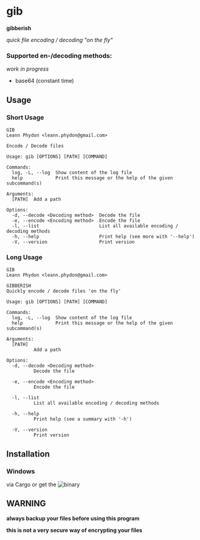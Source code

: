 # gib

**gibberish**

*quick file encoding / decoding "on the fly"*


### Supported en-/decoding methods:

*work in progress*

* base64 (constant time)


## Usage

### Short Usage

```
GIB
Leann Phydon <leann.phydon@gmail.com>

Encode / Decode files

Usage: gib [OPTIONS] [PATH] [COMMAND]

Commands:
  log, -L, --log  Show content of the log file
  help            Print this message or the help of the given subcommand(s)

Arguments:
  [PATH]  Add a path

Options:
  -d, --decode <Decoding method>  Decode the file
  -e, --encode <Encoding method>  Encode the file
  -l, --list                      List all available encoding / decoding methods
  -h, --help                      Print help (see more with '--help')
  -V, --version                   Print version
```


### Long Usage
```
GIB
Leann Phydon <leann.phydon@gmail.com>

GIBBERISH
Quickly encode / decode files 'on the fly'

Usage: gib [OPTIONS] [PATH] [COMMAND]

Commands:
  log, -L, --log  Show content of the log file
  help            Print this message or the help of the given subcommand(s)

Arguments:
  [PATH]
          Add a path

Options:
  -d, --decode <Decoding method>
          Decode the file

  -e, --encode <Encoding method>
          Encode the file

  -l, --list
          List all available encoding / decoding methods

  -h, --help
          Print help (see a summary with '-h')

  -V, --version
          Print version
```


## Installation

### Windows

via Cargo or get the ![binary](https://github.com/Phydon/gib/releases)


## WARNING

**always backup your files before using this program**

**this is not a very secure way of encrypting your files**
